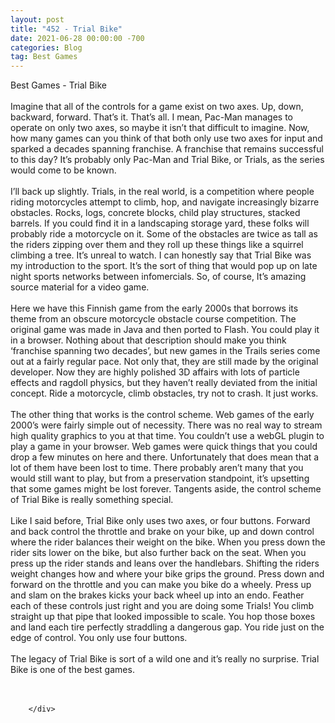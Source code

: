 ```yaml
---
layout: post
title: "452 - Trial Bike"
date: 2021-06-28 00:00:00 -700
categories: Blog
tag: Best Games
---
```


<div class="blog-content">
				<div class="paragraph"><span><span>Best Games - Trial Bike</span></span><br><br><span><span>Imagine that all of the controls for a game exist on two axes. Up, down, backward, forward. That&rsquo;s it. That&rsquo;s all. I mean, Pac-Man manages to operate on only two axes, so maybe it isn&rsquo;t that difficult to imagine. Now, how many games can you think of that both only use two axes for input and sparked a decades spanning franchise. A franchise that remains successful to this day? It&rsquo;s probably only Pac-Man and Trial Bike, or Trials, as the series would come to be known.<br></span></span><br><span><span>I&rsquo;ll back up slightly. Trials, in the real world, is a competition where people riding motorcycles attempt to climb, hop, and navigate increasingly bizarre obstacles. Rocks, logs, concrete blocks, child play structures, stacked barrels. If you could find it in a landscaping storage yard, these folks will probably ride a motorcycle on it. Some of the obstacles are twice as tall as the riders zipping over them and they roll up these things like a squirrel climbing a tree. It&rsquo;s unreal to watch. I can honestly say that Trial Bike was my introduction to the sport. It&rsquo;s the sort of thing that would pop up on late night sports networks between infomercials. So, of course, It&rsquo;s amazing source material for a video game.<br></span></span><br><span><span>Here we have this Finnish game from the early 2000s that borrows its theme from an obscure motorcycle obstacle course competition. The original game was made in Java and then ported to Flash. You could play it in a browser. Nothing about that description should make you think &lsquo;franchise spanning two decades&rsquo;, but new games in the Trails series come out at a fairly regular pace. Not only that, they are still made by the original developer. Now they are highly polished 3D affairs with lots of particle effects and ragdoll physics, but they haven&rsquo;t really deviated from the initial concept. Ride a motorcycle, climb obstacles, try not to crash. It just works.<br></span></span><br><span><span>The other thing that works is the control scheme. Web games of the early 2000&rsquo;s were fairly simple out of necessity. There was no real way to stream high quality graphics to you at that time. You couldn&rsquo;t use a webGL plugin to play a game in your browser. Web games were quick things that you could drop a few minutes on here and there. Unfortunately that does mean that a lot of them have been lost to time. There probably aren&rsquo;t many that you would still want to play, but from a preservation standpoint, it&rsquo;s upsetting that some games might be lost forever. Tangents aside, the control scheme of Trial Bike is really something special.&nbsp;<br></span></span><br><span><span>Like I said before, Trial Bike only uses two axes, or four buttons. Forward and back control the throttle and brake on your bike, up and down control where the rider balances their weight on the bike. When you press down the rider sits lower on the bike, but also further back on the seat. When you press up the rider stands and leans over the handlebars. Shifting the riders weight changes how and where your bike grips the ground. Press down and forward on the throttle and you can make you bike do a wheely. Press up and slam on the brakes kicks your back wheel up into an endo. Feather each of these controls just right and you are doing some Trials! You climb straight up that pipe that looked impossible to scale. You hop those boxes and land each tire perfectly straddling a dangerous gap. You ride just on the edge of control. You only use four buttons.<br>&#8203;</span></span><br><span><span>The legacy of Trial Bike is sort of a wild one and it&rsquo;s really no surprise. Trial Bike is one of the best games.</span></span><br><br>&#8203;</div>

		</div>
        